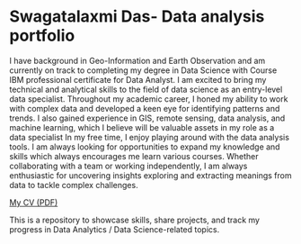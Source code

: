 # Swagatalaxmi Das-  Data analysis portfolio
I have background in Geo-Information and Earth Observation and am currently on track to completing my degree in Data Science with Course IBM professional certificate for Data Analyst. I am excited to bring my technical and analytical skills to the field of data science as an entry-level data specialist.
Throughout my academic career, I honed my ability to work with complex data and developed a keen eye for identifying patterns and trends. I also gained experience in GIS, remote sensing, data analysis, and machine learning, which I believe will be valuable assets in my role as a data specialist
In my free time, I enjoy playing around with the data analysis tools. I am always looking for opportunities to expand my knowledge and skills which always encourages me learn various courses. 
Whether collaborating with a team or working independently, I am always enthusiastic for uncovering insights exploring and extracting meanings from data to tackle complex challenges.


[My CV (PDF)](https://github.com/swagatalaxmi1998/Data-Analysis-Portfolio/blob/main/Swagatalaxmi%20Das%20CV.pdf)



This is a repository to showcase skills, share projects, and track my progress in Data Analytics / Data Science-related topics.
